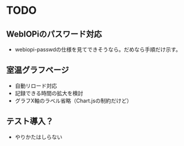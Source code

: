 # TODO

## WebIOPiのパスワード対応

* webiopi-passwdの仕様を見てできそうなら。だめなら手順だけ示す。

## 室温グラフページ

* 自動リロード対応
* 記録できる時間の拡大を検討
* グラフX軸のラベル省略（Chart.jsの制約だけど）

## テスト導入？

* やりかたはしらない
